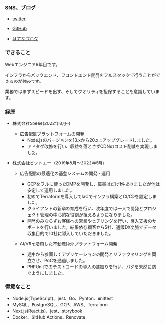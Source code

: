 ### SNS、ブログ

- [twitter](https://twitter.com/py_kanade0404)

- [GitHub](https://github.com/kanade0404)

- [はてなブログ](https://kana-kanade.hatenablog.com/)

### できること

Webエンジニア6年目です。

インフラからバックエンド、フロントエンド開発をフルスタックで行うことができるのが強みです。

業務ではまずスピードを出す、そしてクオリティを担保することを意識しています。

### 経歴

- 株式会社Speee(2022年8月~)
  - 広告配信プラットフォームの開発
    - Node.jsのバージョンを13.xから20.xにアップグレードしました。
    - アドタグ改修を行い、収益を落とさずCDNのコスト削減を実現しました。

- 株式会社ビットエー（2019年8月〜2022年5月）
  - 広告配信の最適化の基盤システムの開発・運用
    - GCPをフルに使ったDMPを開発し、障害はだけ1件ありましたが他は安定して運用しました。
    - 初めてTerraformを導入してIaCでインフラ構築とCI/CDを設定しました。
    - クライアントの新卒の育成を行い、次年度では一人で開発とプロジェクト管理の中心的な役割が担えるようになりました。
    - 開発のみならずお客様への営業やヒアリングを行い、導入支援のサポートを行いました。結果依存顧客から5社、通販DX文脈でデータ収集目的で10社に導入していただきました。

  - AI/VRを活用した不動産仲介プラットフォーム開発
    - 途中から参画してアプリケーションの開発とリファクタリングを両立させ、PoCを通過しました。
    - PHPUnitでのテストコードの導入の旗振りを行い、バグを未然に防ぐようにしました。

### 得意なこと

- Node.js(TypeScript)、jest、Go、Pyhton、unittest
- MySQL、PostgreSQL、GCP、AWS、Terraform
- Next.js(React.js)、jest、storybook
- Docker、GitHub Actions、Renovate
